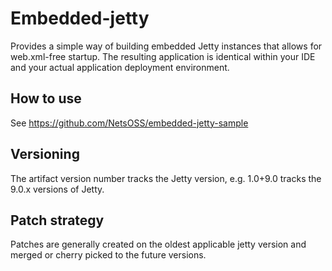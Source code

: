 Embedded-jetty
==============

Provides a simple way of building embedded Jetty instances that allows for web.xml-free startup. The resulting application is identical within your IDE and your actual application deployment environment.

How to use
----------
See https://github.com/NetsOSS/embedded-jetty-sample

Versioning
----------

The artifact version number tracks the Jetty version, e.g. 1.0+9.0 tracks the 9.0.x versions of Jetty.

Patch strategy
--------------
Patches are generally created on the oldest applicable jetty version and merged or cherry picked to
the future versions.

